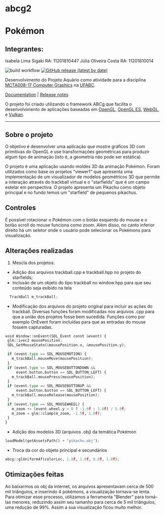 # abcg2

# Pokémon
## Integrantes:
Isabela Lima Sigaki RA: 11201810447
Júlia Oliveira Costa RA: 11201810014


![build workflow](https://github.com/hbatagelo/abcg/actions/workflows/build.yml/badge.svg)
[![GitHub release (latest by date)](https://img.shields.io/github/v/release/hbatagelo/abcg)](https://github.com/hbatagelo/abcg/releases/latest)

Desenvolvimento do Projeto Aquário como atividade para a disciplina [MCTA008-17 Computer Graphics](http://professor.ufabc.edu.br/~harlen.batagelo/cg/) na [UFABC](https://www.ufabc.edu.br/).

[Documentation](https://hbatagelo.github.io/abcg/abcg/doc/html/) | [Release notes](CHANGELOG.md)

O projeto foi criado utilizando o framework ABCg que facilita o desenvolvimento de aplicações baseadas em 
[OpenGL](https://www.opengl.org), [OpenGL ES](https://www.khronos.org), [WebGL](https://www.khronos.org/webgl/), e [Vulkan](https://www.vulkan.org). 

***

## Sobre o projeto

O objetivo é desenvolver uma aplicação que mostre gráficos 3D com primitivas do OpenGL e use transformações geométricas para produzir algum tipo de animação (isto é, a geometria não pode ser estática).

O projeto é uma aplicação usando moldes 3D da animação Pokémon. Foram utilizados como base os projetos "viewer1" que apresenta uma implementação de um visualizador de modelos geométricos 3D que permite a interação através do trackball virtual e o "starfields" que é um campo estelar em perspectiva. O projeto apresenta um Pikachu como objeto principal e no fundo temos um "starfield" de pequenos pikachus. 

## Controles

É possível rotacionar o Pokémon com o botão esquerdo do mouse e o botão scroll do mouse funciona como zoom. Além disso, no canto inferior direito há um seletor onde o usuário pode selecionar os Pokémons para visualização.

## Alterações realizadas

1. Mescla dos projetos:
  - Adição dos arquivos trackball.cpp e trackball.hpp no projeto do starfields;
  - Inclusão de um objeto do tipo trackball no window.hpp para que seu conteúdo seja exibido na tela
    
 ```python
   TrackBall m_trackBall;
 ```

  - Modificação dos arquivos do projeto original para incluir as ações do trackball. Diversas funções foram modificadas nos arquivos .cpp para que a união dos projetos fosse bem sucedida. Funções como por exemplo OnEvent foram incluídas para que as entradas do mouse fossem capturadas. 
 ```python
void Window::onEvent(SDL_Event const &event) {
  glm::ivec2 mousePosition;
  SDL_GetMouseState(&mousePosition.x, &mousePosition.y);

  if (event.type == SDL_MOUSEMOTION) {
    m_trackBall.mouseMove(mousePosition);
  }
  if (event.type == SDL_MOUSEBUTTONDOWN &&
      event.button.button == SDL_BUTTON_LEFT) {
    m_trackBall.mousePress(mousePosition);
  }
  if (event.type == SDL_MOUSEBUTTONUP &&
      event.button.button == SDL_BUTTON_LEFT) {
    m_trackBall.mouseRelease(mousePosition);
  }
  if (event.type == SDL_MOUSEWHEEL) {
    m_zoom += (event.wheel.y > 0 ? -1.0f : 1.0f) / 5.0f;
    m_zoom = glm::clamp(m_zoom, -1.5f, 1.0f);
  }
}
```
  - Adição dos modelos 3D (arquivos .obj) da temática Pokémon
```python
loadModel(getAssetsPath() + "pikachu.obj");
```

  - Troca da cor do objeto principal e secundários
```python
abcg::glUniform4f(colorLoc, 1.0f, 1.0f, 0.0f, 1.0f);
```

## Otimizações feitas

Ao baixarmos os obj da internet, os arquivos apresentavam cerca de 500 mil triângulos, e inserindo 4 pokémons, a visualização tornava-se lenta. Para otimizar esse processo, utilizamos a ferramenta "Blender" para torná-las menores, reduzindo assim seu tamanho para cerca de 5 mil triângulos, uma redução de 99%. Assim a sua visualização ficou muito melhor.


